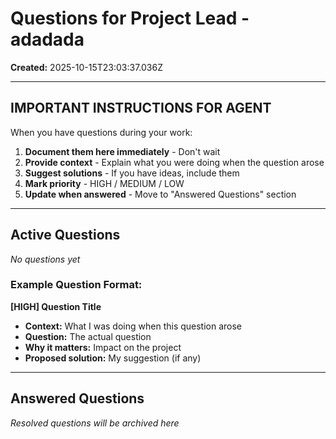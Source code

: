 # Questions for Project Lead - adadada

**Created:** 2025-10-15T23:03:37.036Z

---

## IMPORTANT INSTRUCTIONS FOR AGENT

When you have questions during your work:

1. **Document them here immediately** - Don't wait
2. **Provide context** - Explain what you were doing when the question arose
3. **Suggest solutions** - If you have ideas, include them
4. **Mark priority** - HIGH / MEDIUM / LOW
5. **Update when answered** - Move to "Answered Questions" section

---

## Active Questions

*No questions yet*

### Example Question Format:
**[HIGH] Question Title**
- **Context:** What I was doing when this question arose
- **Question:** The actual question
- **Why it matters:** Impact on the project
- **Proposed solution:** My suggestion (if any)

---

## Answered Questions

*Resolved questions will be archived here*
